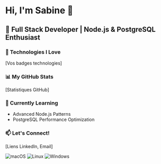 # Hi, I'm Sabine 👋

## 🚀 Full Stack Developer | Node.js & PostgreSQL Enthusiast

### 🔧 Technologies I Love
[Vos badges technologies]

### 📊 My GitHub Stats
[Statistiques GitHub]

### 🌱 Currently Learning
- Advanced Node.js Patterns
- PostgreSQL Performance Optimization

### 📫 Let's Connect!
[Liens LinkedIn, Email]


![macOS](https://img.shields.io/badge/macOS-000000?style=for-the-badge&logo=apple&logoColor=white)
![Linux](https://img.shields.io/badge/Linux-FCC624?style=for-the-badge&logo=linux&logoColor=black)
![Windows](https://img.shields.io/badge/Windows-0078D6?style=for-the-badge&logo=windows&logoColor=white)